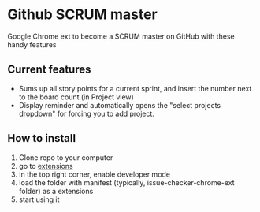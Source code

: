 # Github SCRUM master
Google Chrome ext to become a SCRUM master on GitHub with these handy features

## Current features
- Sums up all story points for a current sprint, and insert the number next to the board count (in Project view)
- Display reminder and automatically opens the "select projects dropdown" for forcing you to add project.

## How to install

1. Clone repo to your computer
2. go to [extensions](chrome://extensions)
3. in the top right corner, enable developer mode
4. load the folder with manifest (typically, issue-checker-chrome-ext folder) as a extensions
5. start using it
